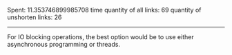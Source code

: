 Spent: 11.353746899985708 time
quantity of all links: 69
quantity of unshorten links: 26

----------------------------------------------
For IO blocking operations, the best option would be 
to use either asynchronous programming 
or threads.
